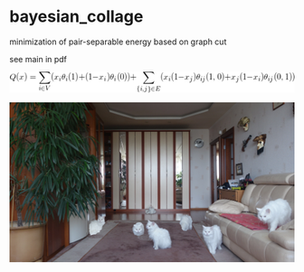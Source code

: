 # bayesian_collage
minimization of pair-separable energy based on graph cut

see main in pdf

![probability](data/CodeCogsEqn(1).gif)

![catjazz](data/catjazz.jpg)
